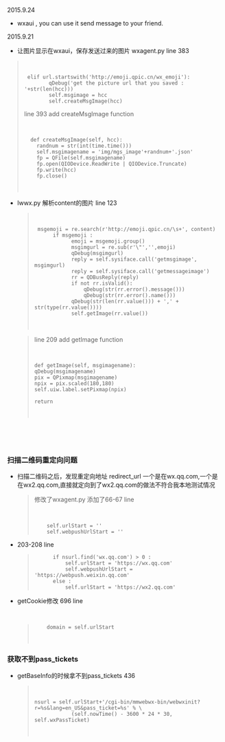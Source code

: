 2015.9.24

- wxaui , you can use it  send message to your friend.


2015.9.21

-  让图片显示在wxaui，保存发送过来的图片 wxagent.py line 383
  
  > ​
  > 
  > ``` 
  >  elif url.startswith('http://emoji.qpic.cn/wx_emoji'):        
  >         qDebug('get the picture url that you saved : '+str(len(hcc)))
  >         self.msgimage = hcc
  >         self.createMsgImage(hcc)
  > ```
  > 
  > line 393 add createMsgImage function
  > 
  > ​
  > 
  > ``` 
  >   def createMsgImage(self, hcc):  
  >     randnum = str(int(time.time()))
  >     self.msgimagename = 'img/mgs_image'+randnum+'.json'
  >     fp = QFile(self.msgimagename)
  >     fp.open(QIODevice.ReadWrite | QIODevice.Truncate)
  >     fp.write(hcc)
  >     fp.close()
  > ```
  > 
  > ​
  
- lwwx.py 解析content的图片 line 123
  
  > ​
  > 
  > ``` 
  >  msgemoji = re.search(r'http://emoji.qpic.cn/\s+', content)      
  >       if msgemoji :
  >             emoji = msgemoji.group()
  >             msgimgurl = re.sub(r'\"','',emoji)
  >             qDebug(msgimgurl)
  >             reply = self.sysiface.call('getmsgimage', msgimgurl)
  >             reply = self.sysiface.call('getmessageimage')
  >             rr = QDBusReply(reply)
  >             if not rr.isValid():
  >                 qDebug(str(rr.error().message()))
  >                 qDebug(str(rr.error().name()))
  >             qDebug(str(len(rr.value())) + ',' + str(type(rr.value())))
  >             self.getImage(rr.value())
  > ```
  > 
  > ​
  
  
  > line 209 add getImage function 
  > 
  > ​
  > 
  > ``` 
  > def getImage(self, msgimagename):
  > qDebug(msgimagename)
  > pix = QPixmap(msgimagename)
  > npix = pix.scaled(180,180)
  > self.uiw.label.setPixmap(npix)
  > 
  > return
  > ```
  > 
  > ​
  
  ​
  
  ​







### 扫描二维码重定向问题

- 扫描二维码之后，发现重定向地址 redirect_url 一个是在wx.qq.com,一个是在wx2.qq.com,直接就定向到了wx2.qq.com的做法不符合我本地测试情况
  
  > 修改了wxagent.py 添加了66-67 line 
  > 
  > ​
  > 
  > ``` 
  > 	self.urlStart = ''     
  >     self.webpushUrlStart = '' 
  > ```
  
- 203-208 line
  
  > ``` 
  >       if nsurl.find('wx.qq.com') > 0 :
  >           self.urlStart = 'https://wx.qq.com'
  >           self.webpushUrlStart = 'https://webpush.weixin.qq.com'
  >       else :
  >       	  self.urlStart = 'https://wx2.qq.com'
  > ```


- getCookie修改 696 line
  
  ​
  
  > ``` 
  >     domain = self.urlStart
  > ```
  > 
  > ​

### 获取不到pass_tickets

- getBaseInfo的时候拿不到pass_tickets 436
  
  > ​
  > 
  > ``` 
  > nsurl = self.urlStart+'/cgi-bin/mmwebwx-bin/webwxinit?r=%s&lang=en_US&pass_ticket=%s' % \            
  >             (self.nowTime() - 3600 * 24 * 30, self.wxPassTicket)
  > ```
  > 
  > ​
